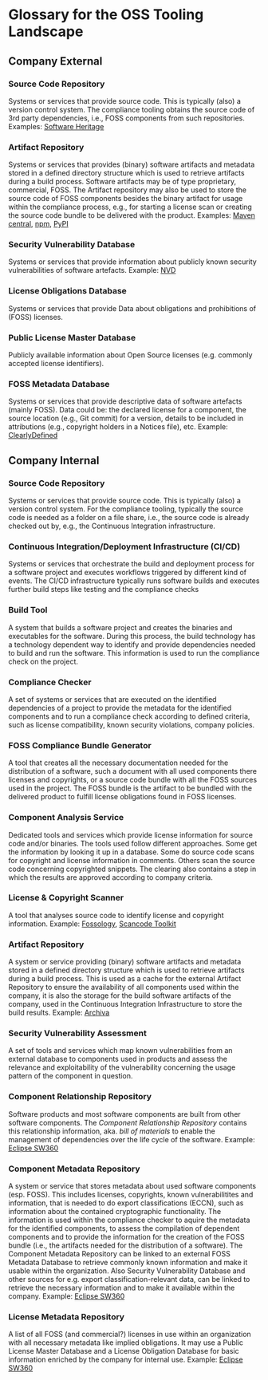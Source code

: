 # Glossary for the OSS Tooling Landscape

## Company External

### Source Code Repository
Systems or services that provide source code. This is typically (also) a version control system. The compliance tooling obtains the source code of 3rd party dependencies, i.e., FOSS components from such repositories.
Examples: [Software Heritage](https://www.softwareheritage.org/)

### Artifact Repository
Systems or services that provides (binary) software artifacts and metadata stored in a defined directory structure which is used to retrieve artifacts during a build process. Software artifacts may be of type proprietary, commercial, FOSS. The Artifact repository may also be used to store the source code of FOSS components besides the binary artifact for usage within the compliance process, e.g., for starting a license scan or creating the source code bundle to be delivered with the product.
Examples: [Maven central](https://mvnrepository.com/repos/central), [npm](https://www.npmjs.com/), [PyPI](https://pypi.org/)

### Security Vulnerability Database
Systems or services that provide information about publicly known security vulnerabilities of software artefacts.
Example: [NVD](https://nvd.nist.gov/)

### License Obligations Database
Systems or services that provide Data about obligations and prohibitions of (FOSS) licenses.

### Public License Master Database
Publicly available information about Open Source licenses (e.g. commonly accepted license identifiers).

### FOSS Metadata Database
Systems or services that provide descriptive data of software artefacts (mainly FOSS). Data could be: the declared license for a component, the source location (e.g., Git commit) for a version, details to be included in attributions (e.g., copyright holders in a Notices file), etc.
Example: [ClearlyDefined](https://clearlydefined.io/)

## Company Internal

### Source Code Repository
Systems or services that provide source code. This is typically (also) a version control system. For the compliance tooling, typically the source code is needed as a folder on a file share, i.e., the source code is already checked out by, e.g., the Continuous Integration infrastructure. 

### Continuous Integration/Deployment Infrastructure (CI/CD)
Systems or services that orchestrate the build and deployment process for a software project and executes workflows triggered by different kind of events. The CI/CD infrastructure typically runs software builds and executes further build steps like testing and the compliance checks

### Build Tool
A system that builds a software project and creates the binaries and executables for the software. During this process, the build technology has a technology dependent way to identify and provide dependencies needed to build and run the software. This information is used to run the compliance check on the project.

### Compliance Checker
A set of systems or services that are executed on the identified dependencies of a project to provide the metadata for the identified components and to run a compliance check according to defined criteria, such as license compatibility, known security violations, company policies.

### FOSS Compliance Bundle Generator
A tool that creates all the necessary documentation needed for the distribution of a software, such a document with all used components there licenses and copyrights, or a source code bundle with all the FOSS sources used in the project. The FOSS bundle is the artifact to be bundled with the delivered product to fulfill license obligations found in FOSS licenses.

### Component Analysis Service
Dedicated tools and services which provide license information for source code and/or binaries. The tools used follow different approaches. Some get the information by looking it up in a database. Some do source code scans for copyright and license information in comments. Others scan the source code concerning copyrighted snippets. The clearing also contains a step in which the results are approved according to company criteria.

### License & Copyright Scanner
A tool that analyses source code to identify license and copyright information.
Example: [Fossology](https://www.fossology.org/), [Scancode Toolkit](https://github.com/nexB/scancode-toolkit)

### Artifact Repository
A system or service providing (binary) software artifacts and metadata stored in a defined directory structure which is used to retrieve artifacts during a build process. This is used as a cache for the external Artifact Repository to ensure the availability of all components used within the company, it is also the storage for the build software artifacts of the company, used in the Continuous Integration Infrastructure to store the build results.
Example: [Archiva](https://archiva.apache.org/index.cgi)

### Security Vulnerability Assessment
A set of tools and services which map known vulnerabilities from an external database to components used in products and assess the relevance and exploitability of the vulnerability concerning the usage pattern of the component in question.

### Component Relationship Repository
Software products and most software components are built from other software components. The *Component Relationship Repository* contains this relationship information, aka. *bill of materials* to enable the management of dependencies over the life cycle of the software.
Example: [Eclipse SW360](https://projects.eclipse.org/proposals/sw360)

### Component Metadata Repository
A system or service that stores metadata about used software components (esp. FOSS). This includes licenses, copyrights, known vulnerabilitites and information, that is needed to do export classifications (ECCN), such as information about the contained cryptographic functionality. The information is used within the compliance checker to aquire the metadata for the identified components, to assess the compilation of dependent components and to provide the information for the creation of the FOSS bundle (i.e., the artifacts needed for the distribution of a software). The Component Metadata Repository can be linked to an external FOSS Metadata Database to retrieve commonly known information and make it usable within the organization. Also Security Vulnerability Database and other sources for e.g. export classification-relevant data, can be linked to retrieve the necessary information and to make it available within the company.
Example: [Eclipse SW360](https://projects.eclipse.org/proposals/sw360)

### License Metadata Repository
A list of all FOSS (and commercial?) licenses in use within an organization with all necessary metadata like implied obligations. It may use a Public License Master Database and a License Obligation Database for basic information enriched by the company for internal use.
Example: [Eclipse SW360](https://projects.eclipse.org/proposals/sw360)

